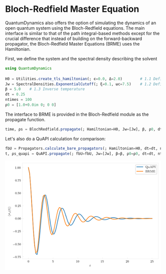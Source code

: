 # Bloch-Redfield Master Equation

QuantumDynamics also offers the option of simulating the dynamics of an open quantum system using the Bloch-Redfield equations. The main interface is similar to that of the path integral-based methods except for the crucial difference that instead of building on the forward-backward propagator, the Bloch-Redfield Master Equations (BRME) uses the Hamiltonian.

First, we define the system and the spectral density describing the solvent
```julia
using QuantumDynamics

H0 = Utilities.create_tls_hamiltonian(; ϵ=0.0, Δ=2.0)        # 1.1 Define the system Hamiltonian
Jw = SpectralDensities.ExponentialCutoff(; ξ=0.1, ωc=7.5)    # 1.2 Define the spectral density
β = 5.0    # 1.3 Inverse temperature
dt = 0.25
ntimes = 100
ρ0 = [1.0+0.0im 0; 0 0]
```

The interface to BRME is provided in the Bloch-Redfield module as the propagate function.
```julia
time, ρs = BlochRedfield.propagate(; Hamiltonian=H0, Jw=[Jw], β, ρ0, dt, ntimes, sys_ops=[[1.0+0.0im 0.0; 0.0 -1.0]])
```

Let's also do a QuAPI calculation for comparison:
```julia
fbU = Propagators.calculate_bare_propagators(; Hamiltonian=H0, dt=dt, ntimes=ntimes)
t, ρs_quapi = QuAPI.propagate(; fbU=fbU, Jw=[Jw], β=β, ρ0=ρ0, dt=dt, ntimes=ntimes, kmax=7)
```
![Comparison between Redfield and QuAPI](../tutorial_examples/BRME.png)